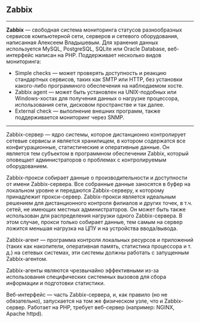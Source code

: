 ## Zabbix
***

**Zabbix** — свободная система мониторинга статусов разнообразных сервисов компьютерной сети, серверов и сетевого оборудования, написанная Алексеем Владышевым. Для хранения данных используется MySQL, PostgreSQL, SQLite или Oracle Database, веб-интерфейс написан на PHP. Поддерживает несколько видов мониторинга:

 - Simple checks — может проверять доступность и реакцию стандартных сервисов, таких как SMTP или HTTP, без установки какого-либо программного обеспечения на наблюдаемом хосте.
 - Zabbix agent — может быть установлен на UNIX-подобных или Windows-хостах для получения данных о нагрузке процессора, использования сети, дисковом пространстве и так далее.
 - External check — выполнение внешних программ, также поддерживается мониторинг через SNMP.


***

Zabbix-сервер — ядро системы, которое дистанционно контролирует сетевые сервисы и является хранилищем, в котором содержатся все конфигурационные, статистические и оперативные данные. Он является тем субъектом в программном обеспечении Zabbix, который оповещает администраторов о проблемах с контролируемым оборудованием.

Zabbix-прокси собирает данные о производительности и доступности от имени Zabbix-сервера. Все собранные данные заносятся в буфер на локальном уровне и передаются Zabbix-серверу, к которому принадлежит прокси-сервер. Zabbix-прокси является идеальным решением для дистанционного контроля филиалов и других точек, в т.ч. сетей, не имеющих местных администраторов. Он может быть также использован для распределения нагрузки одного Zabbix-сервера. В этом случае, прокси только собирает данные, тем самым на сервер ложится меньшая нагрузка на ЦПУ и на устройства ввода/вывода.

Zabbix-агент — программа контроля локальных ресурсов и приложений (таких как накопители, оперативная память, статистика процессора и т. д.) на сетевых системах, эти системы должны работать с запущенным Zabbix-агентом.

Zabbix-агенты являются чрезвычайно эффективными из-за использования специфических системных вызовов для сбора информации и подготовки статистики.

Веб-интерфейс — часть Zabbix-сервера, и, как правило (но не обязательно), запускается на том же физическом узле, что и Zabbix-сервер. Работает на PHP, требует веб-сервер (например: NGINX, Apache httpd).
